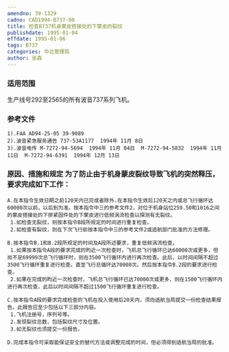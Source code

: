 ```yaml
---
amendno: 39-1329
cadno: CAD1994-B737-08
title: 检查B737机身蒙皮搭接处的下蒙皮的裂纹
publishdate: 1995-01-04
effdate: 1995-01-06
tags: B737
categories: 华北管理局
author: 张森
---
```


### 适用范围 
生产线号292至2565的所有波音737系列飞机。

### 参考文件
    1).FAA AD94-25-05 39-9089
    2).波音紧急服务通告 737-53A1177  1994年 11月 8日
    3).波音电传 M-7272-94-5694  1994年 11月 04日  M-7272-94-5832  1994年 11月 11日  M-7272-94-6391  1994年 12月 13日


### 原因、措施和规定 为了防止由于机身蒙皮裂纹导致飞机的突然释压，要求完成如下工作： 
    A.在本指令生效日期之前120天内已完成者除外.在本指令生效后120天之内或总飞行循环达60000次以前，以后到为准。按本指令中三的参考文件2，对位于机身站位259.50和1016之间的蒙皮搭接处的下排紧固件处的下蒙皮进行低频涡流检查以探测有无裂纹。 
     1.如检查无裂纹，则按本指令B段所规定的时间进行重复检查。 
     2.如检查有裂纹，则在下次飞行前按本指令中三的参考文件2或适航部门批准的方法修理。 
  
    B.按本指令B.1和B.2段所规定的时间及A段所述要求，重复低频涡流检查。 
     1.如果按本指令A段的要求完成的昀近一次检查时，飞机总飞行循环已达60000次或更多，但尚不足69999次总飞行循环时，则在3500飞行循环内进行再次检查。此后，以时间间隔不超过3500飞行循环重复进行检查。直至飞行总循环达70000次。然后按本指令B.2段的要求进行检查。 
     2.如果在完成的昀近一次检查时，飞机总飞行循环已达70000次或更多，则在1500飞行循环内进行再次检查，此后以时间间隔不超过1500飞行循环重复进行检查。 

    C.按本指令A段的要求完成检查的飞机在投入使用后20天内，须向适航当局提交一份检查结果报告。此报告应至少包括以下三部分内容。
     1.飞机注册号，序列号等。 
     2.发现裂纹总数，包括裂纹尺寸及位置。 
     3.如无裂纹也须提交一份报告。 

    D.完成本指令可采取能保证安全的替代方法或调整完成的时间，但必须得到适航当局的批准。


